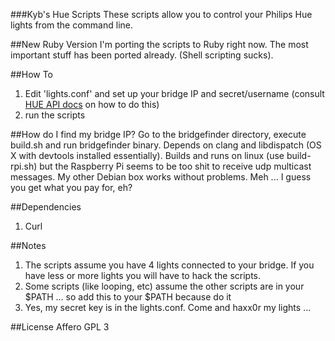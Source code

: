 ###Kyb's Hue Scripts
These scripts allow you to control your Philips Hue lights from the command line.

##New Ruby Version
I'm porting the scripts to Ruby right now. The most important stuff has been ported already. (Shell scripting sucks).

##How To
1. Edit 'lights.conf' and set up your bridge IP and secret/username (consult [HUE API docs](http://www.developers.meethue.com/documentation/getting-started) on how to do this)
2. run the scripts

##How do I find my bridge IP?
Go to the bridgefinder directory, execute build.sh and run bridgefinder binary. Depends on clang and libdispatch (OS X with devtools installed essentially). Builds and runs on linux (use build-rpi.sh) but the Raspberry Pi seems to be too shit to receive udp multicast messages. My other Debian box works without problems. Meh ... I guess you get what you pay for, eh?

##Dependencies
1. Curl

##Notes
1. The scripts assume you have 4 lights connected to your bridge. If you have less or more lights you will have to hack the scripts.
2. Some scripts (like looping, etc) assume the other scripts are in your $PATH ... so add this to your $PATH because do it
3. Yes, my secret key is in the lights.conf. Come and haxx0r my lights ...

##License
Affero GPL 3
